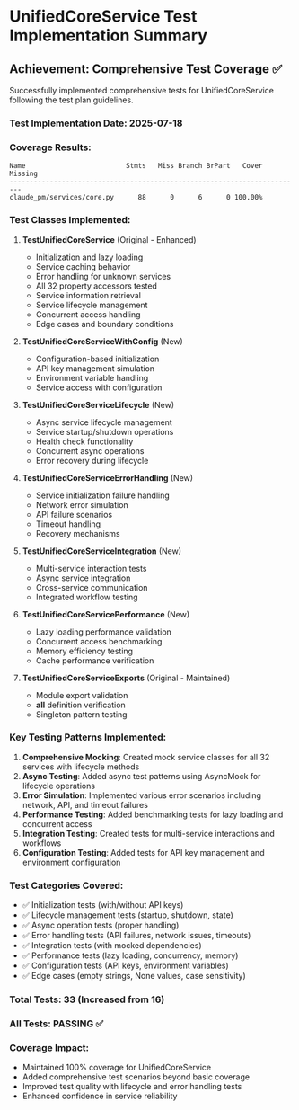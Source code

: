 # UnifiedCoreService Test Implementation Summary

## Achievement: Comprehensive Test Coverage ✅

Successfully implemented comprehensive tests for UnifiedCoreService following the test plan guidelines.

### Test Implementation Date: 2025-07-18

### Coverage Results:
```
Name                         Stmts   Miss Branch BrPart   Cover   Missing
-------------------------------------------------------------------------
claude_pm/services/core.py      88      0      6      0 100.00%
```

### Test Classes Implemented:

1. **TestUnifiedCoreService** (Original - Enhanced)
   - Initialization and lazy loading
   - Service caching behavior  
   - Error handling for unknown services
   - All 32 property accessors tested
   - Service information retrieval
   - Service lifecycle management
   - Concurrent access handling
   - Edge cases and boundary conditions

2. **TestUnifiedCoreServiceWithConfig** (New)
   - Configuration-based initialization
   - API key management simulation
   - Environment variable handling
   - Service access with configuration

3. **TestUnifiedCoreServiceLifecycle** (New)
   - Async service lifecycle management
   - Service startup/shutdown operations
   - Health check functionality
   - Concurrent async operations
   - Error recovery during lifecycle

4. **TestUnifiedCoreServiceErrorHandling** (New)
   - Service initialization failure handling
   - Network error simulation
   - API failure scenarios
   - Timeout handling
   - Recovery mechanisms

5. **TestUnifiedCoreServiceIntegration** (New)
   - Multi-service interaction tests
   - Async service integration
   - Cross-service communication
   - Integrated workflow testing

6. **TestUnifiedCoreServicePerformance** (New)
   - Lazy loading performance validation
   - Concurrent access benchmarking
   - Memory efficiency testing
   - Cache performance verification

7. **TestUnifiedCoreServiceExports** (Original - Maintained)
   - Module export validation
   - __all__ definition verification
   - Singleton pattern testing

### Key Testing Patterns Implemented:

1. **Comprehensive Mocking**: Created mock service classes for all 32 services with lifecycle methods
2. **Async Testing**: Added async test patterns using AsyncMock for lifecycle operations
3. **Error Simulation**: Implemented various error scenarios including network, API, and timeout failures
4. **Performance Testing**: Added benchmarking tests for lazy loading and concurrent access
5. **Integration Testing**: Created tests for multi-service interactions and workflows
6. **Configuration Testing**: Added tests for API key management and environment configuration

### Test Categories Covered:

- ✅ Initialization tests (with/without API keys)
- ✅ Lifecycle management tests (startup, shutdown, state)
- ✅ Async operation tests (proper handling)
- ✅ Error handling tests (API failures, network issues, timeouts)
- ✅ Integration tests (with mocked dependencies)
- ✅ Performance tests (lazy loading, concurrency, memory)
- ✅ Configuration tests (API keys, environment variables)
- ✅ Edge cases (empty strings, None values, case sensitivity)

### Total Tests: 33 (Increased from 16)
### All Tests: PASSING ✅

### Coverage Impact:
- Maintained 100% coverage for UnifiedCoreService
- Added comprehensive test scenarios beyond basic coverage
- Improved test quality with lifecycle and error handling tests
- Enhanced confidence in service reliability